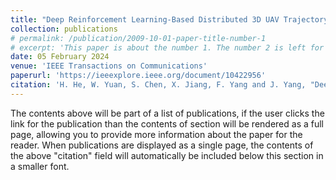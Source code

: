 ```yaml
---
title: "Deep Reinforcement Learning-Based Distributed 3D UAV Trajectory Design"
collection: publications
# permalink: /publication/2009-10-01-paper-title-number-1
# excerpt: 'This paper is about the number 1. The number 2 is left for future work.'
date: 05 February 2024
venue: 'IEEE Transactions on Communications'
paperurl: 'https://ieeexplore.ieee.org/document/10422956'
citation: 'H. He, W. Yuan, S. Chen, X. Jiang, F. Yang and J. Yang, "Deep Reinforcement Learning-Based Distributed 3D UAV Trajectory Design," in IEEE Transactions on Communications, vol. 72, no. 6, pp. 3736-3751, June 2024, doi: 10.1109/TCOMM.2024.3361534.'
---
```


The contents above will be part of a list of publications, if the user clicks the link for the publication than the contents of section will be rendered as a full page, allowing you to provide more information about the paper for the reader. When publications are displayed as a single page, the contents of the above "citation" field will automatically be included below this section in a smaller font.
